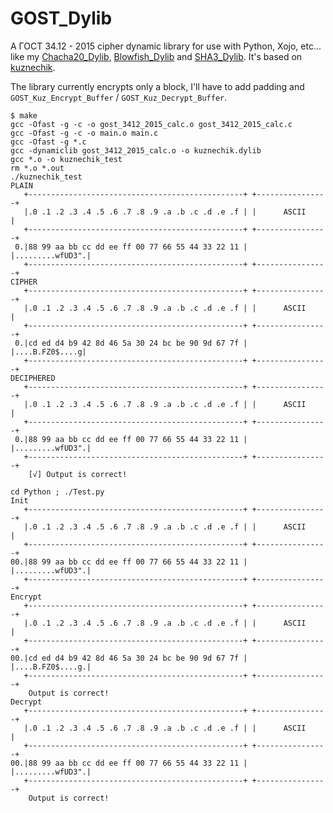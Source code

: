 # GOST_Dylib

A ГОСТ 34.12 - 2015 cipher dynamic library for use with Python, Xojo, etc... like my [Chacha20_Dylib](https://github.com/Kongduino/Chacha20_Dylib), [Blowfish_Dylib](https://github.com/Kongduino/Blowfish_Dylib) and [SHA3_Dylib](https://github.com/Kongduino/SHA3_Dylib). It's based on [kuznechik](https://github.com/drobotun/kuznechik).

The library currently encrypts only a block, I'll have to add padding and `GOST_Kuz_Encrypt_Buffer` / `GOST_Kuz_Decrypt_Buffer`.

```
$ make
gcc -Ofast -g -c -o gost_3412_2015_calc.o gost_3412_2015_calc.c
gcc -Ofast -g -c -o main.o main.c
gcc -Ofast -g *.c
gcc -dynamiclib gost_3412_2015_calc.o -o kuznechik.dylib
gcc *.o -o kuznechik_test
rm *.o *.out
./kuznechik_test
PLAIN
   +------------------------------------------------+ +----------------+
   |.0 .1 .2 .3 .4 .5 .6 .7 .8 .9 .a .b .c .d .e .f | |      ASCII     |
   +------------------------------------------------+ +----------------+
 0.|88 99 aa bb cc dd ee ff 00 77 66 55 44 33 22 11 | |.........wfUD3".|
   +------------------------------------------------+ +----------------+
CIPHER
   +------------------------------------------------+ +----------------+
   |.0 .1 .2 .3 .4 .5 .6 .7 .8 .9 .a .b .c .d .e .f | |      ASCII     |
   +------------------------------------------------+ +----------------+
 0.|cd ed d4 b9 42 8d 46 5a 30 24 bc be 90 9d 67 7f | |....B.FZ0$....g|
   +------------------------------------------------+ +----------------+
DECIPHERED
   +------------------------------------------------+ +----------------+
   |.0 .1 .2 .3 .4 .5 .6 .7 .8 .9 .a .b .c .d .e .f | |      ASCII     |
   +------------------------------------------------+ +----------------+
 0.|88 99 aa bb cc dd ee ff 00 77 66 55 44 33 22 11 | |.........wfUD3".|
   +------------------------------------------------+ +----------------+
    [√] Output is correct!

cd Python ; ./Test.py
Init
   +------------------------------------------------+ +----------------+
   |.0 .1 .2 .3 .4 .5 .6 .7 .8 .9 .a .b .c .d .e .f | |      ASCII     |
   +------------------------------------------------+ +----------------+
00.|88 99 aa bb cc dd ee ff 00 77 66 55 44 33 22 11 | |.........wfUD3".|
   +------------------------------------------------+ +----------------+
Encrypt
   +------------------------------------------------+ +----------------+
   |.0 .1 .2 .3 .4 .5 .6 .7 .8 .9 .a .b .c .d .e .f | |      ASCII     |
   +------------------------------------------------+ +----------------+
00.|cd ed d4 b9 42 8d 46 5a 30 24 bc be 90 9d 67 7f | |....B.FZ0$....g.|
   +------------------------------------------------+ +----------------+
    Output is correct!
Decrypt
   +------------------------------------------------+ +----------------+
   |.0 .1 .2 .3 .4 .5 .6 .7 .8 .9 .a .b .c .d .e .f | |      ASCII     |
   +------------------------------------------------+ +----------------+
00.|88 99 aa bb cc dd ee ff 00 77 66 55 44 33 22 11 | |.........wfUD3".|
   +------------------------------------------------+ +----------------+
    Output is correct!
```

